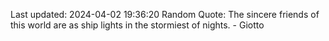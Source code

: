 Last updated: 2024-04-02 19:36:20
Random Quote: The sincere friends of this world are as ship lights in the stormiest of nights. - Giotto